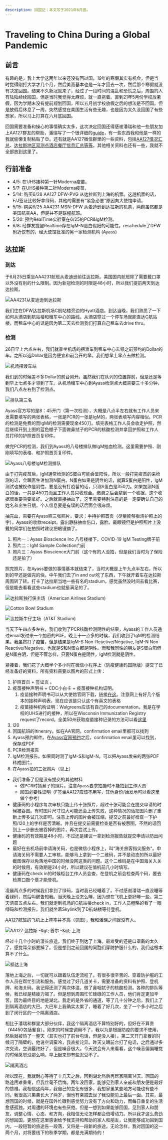 ```yaml
---
description: 回国记：本文写于2021年6月底。
---
```


# Traveling to China During a Global Pandemic

## 前言

有趣的是，我上大学这两年以来还没有回过国。19年的寒假其实有机会，但是当时觉得刚打大学才几个月，然后美高基本也是一年才回去一次，然后那个寒假就没有决定回国。结果不久新冠就来了，经过了一段时间的混乱和恐慌之后，周围的人有陆陆续续回国，但是当时我觉得太麻烦，就一直拖着。直到21年5月份学校放暑假，因为学期末没有提前规划回国，所以五月初学校放假之后的想法是不回国。但是放假后休息了一周，突然感觉在美国生活有些无趣，也是因为太久没回国了有些想家，所以马上打算在六月底回国。

回国需要准备和操心的事情确实太多，这次决定回国还得感谢潘瑞和他一些朋友加上AA127群友的帮助，潘瑞写了一个很详细的[guide](https://ruipeterpan.gitbook.io/paper-reading-notes/blog/blog-index/aa127-hui-guo-ji)，有一些东西我和他是一样的我就偷懒复制粘贴了😊。还有就是AA127微信群里的一些资料，包括[AA127情况汇总](https://docs.google.com/document/d/1-m6GvE3ZDos4Mtm27KZhwPAYH0CTZme-Jh3zi_Cygwk/edit)、[达拉斯地区双测点酒店餐厅信息汇总等等](https://docs.qq.com/doc/DSHpwV0NDYkdZSVFT)。其他相关资料也还有一些，我就不全部放到这里了。

## 行前准备

* 4/5: 在UHS接种第一针Moderna疫苗。
* 5/7: 在UHS接种第二针Moderna疫苗。
* 5/14: 购买6/28 AA127 DFW-PVG 从达拉斯到上海的机票。这趟机票的话，F/J签证比较好拿绿码，其他的需要有“紧急必要“原因向大使馆申请。
* 5/15: 购买6/25 AA4231 MSN-DFW 从麦迪逊到达拉斯的机票，两趟虽然都是美国航空AA，但是并不是联程航班。
* 5/20: 预约RealTime实验室在6/25的PCR&IgM检测。
* 6/8: 经群友提醒Realtime存在IgM-N蛋白假阳的可能性，reschedule了DFW附近仅有的，经大使馆批准的另一家检测机构 \(Ayass\)

## 达拉斯

### 到达

于6月25日乘坐AA4231航班从麦迪逊前往达拉斯。美国国内航班除了需要戴口罩以外没有别的什么限制。因为新冠检测的时限是48小时，所以我们提前两天到达达拉斯。

![AA4231&#x4ECE;&#x9EA6;&#x8FEA;&#x900A;&#x5230;&#x8FBE;&#x62C9;&#x65AF;](../.gitbook/assets/1.jpg)

我们住在DFW达拉斯机场C航站楼旁边的Hyatt酒店。到达当晚，我们熟悉了一下如何从酒店到航站楼和租车中心的路线。从酒店穿过一个停车场就能直达C航站楼，而租车中心的话是因为第二天去检测我们打算自己租车去drive thru。

### 检测

26日早上六点左右，我们就乘坐机场的摆渡车到租车中心去领之前预约的Dollar的车。之所以选Dollar是因为便宜和前台开的早，我们想早上早点去做检测。

![&#x673A;&#x573A;&#x6446;&#x6E21;&#x8F66;&#x7AD9;](../.gitbook/assets/2.jpg)

我们到的时候差不多Dollar的前台刚开。虽然我们在队列的位置靠前，但是还是等到早上七点多才领到了车。从机场租车中心到Ayass检测点大概需要三十多分钟，我们八点左右到了检测点。

![&#x6392;&#x961F;&#x7B2C;&#x4E09;&#x540D;](../.gitbook/assets/3.jpg)

Ayass官方写的是8：45开门（第一次检测），大概是八点半左右就有工作人员来发需要填写的两张表格，一张是PCR的一张是IgM的，两张表填写内容相似。PCR的检测是免费的而IgM的检测需要现金450刀。填完表格工作人员会收走护照，然后继续开到上图的蓝色棚子下面做鼻拭子的PCR的核酸检测并拿回护照和工作人员打印的护照首页复印件。

做完PCR的检测，我们到Ayass的八号楼排队做IgM抽血检测。这里需要护照、刚刚填写的表格、和护照首页复印件。

![Ayass&#x516B;&#x53F7;&#x697C;IgM&#x68C0;&#x6D4B;&#x6392;&#x961F;](../.gitbook/assets/4.jpg)

由于打完疫苗后，IgM通常检测的S蛋白可能会呈阳性，所以一般打完疫苗的来检测的话，会跟医生讲加测N蛋白。N蛋白如果是阴性的话，就算S蛋白是阳性，IgM测试也被视作是阴性。要是没有打疫苗的话，只测S蛋白是350刀。如果加测N蛋白的话，一共是450刀而且工作人员只收现金。缴费之后会拿到一个收据，这个收据很重要需要拿好。之后就直接抽血了，这里需要特别注意的是一定要确认自己的姓名和出生日期，个人信息要是有误的话后面会很麻烦。

抽完血，需要在Ayass照三张照片。要求：手持护照首页（尽量能够看清护照上的字），Ayass的收款receipt，露出静脉抽血伤口，露脸。戴眼镜但是护照照片上没戴的同学们在拍照时建议把眼镜摘了。

1. 照片一：Ayass Bioscience Inc 八号楼楼下，COVID-19 IgM Testing牌子前
2. 照片二：IgM Sample Collection门前
3. 照片三：Ayass Bioscience大门前（这个有的人没拍，但是我们当时为了保险还是拍了）

照完照片，在Ayass要做的事情基本就结束了，当时大概是上午九点半左右，所以到的早还是做完的快。中午我们去了in and out吃了东西，下午就开着车在达拉斯周围转了转。打卡了达拉斯当地一些有名的stadium，感觉虽然没时间去看比赛，但是能去看看这些stadium也就挺满足的了。

![&#x8FBE;&#x62C9;&#x65AF;&#x72EC;&#x884C;&#x4FA0;&#x4E3B;&#x573A;&#xFF08;American Airlines Stadium\)](../.gitbook/assets/5.jpg)

![Cotton Bowl Stadium](../.gitbook/assets/7.jpg)

![&#x8FBE;&#x62C9;&#x65AF;&#x725B;&#x4ED4;&#x4E3B;&#x573A;&#xFF08;AT&amp;T Stadium\)](../.gitbook/assets/8.jpg)

当天下午四点多左右，我们收到了PCR核酸检测阴性的结果，Ayass的工作人员通过email发过来一个加密的PDF。晚上十一点多的时候，我们收到了IgM的检测结果。我虽然打了疫苗，但是结果是IgM-S Non-Reactive/Negative, IgM-N Non-Reactive/Negative，也就是S和N蛋白都是阴性。而和我同性的朋友是S蛋白阳但是N蛋白阴，但是不管怎样，只要N蛋白是阴性，IgM检测就是阴性。

紧接着，我们花了大概半个多小时在微信小程序上（防疫健康码国际版）提交了已经准备好的资料，所有资料需要以图片的形式上传：

1. 护照首页 + 签证页 。
2. 疫苗接种声明书 + CDC小白卡 + 疫苗接种机构证明。
   1. 疫苗接种声明书可以从大使馆官网下载，链接[在这](http://www.china-embassy.org/eng/notices/P020210421787870030822.pdf)。注意网上有好几个版本的接种声明表，现在应该是只认这个有英文的表格
   2. 疫苗接种机构证明：Walgreens应该有自己的documentation。我是在学校的UHS进行的接种，所以在Wisconsin Immunization Registry request了record。全美50州获取疫苗接种记录的方法可以看[这里](https://www.cdc.gov/vaccines/programs/iis/contacts-locate-records.html
      )
3. I20
4. 回国航班的Itinerary。如在AA官网，confirmation email里都可以找到
5. Ayass预约邮件。在[Ayass官网预约](https://ayassbioscience.com/covid-19-testing-for-travelers-to-china/)之后，confirmation email里可以找到，保存成PDF
6. PCR检测报告
7. IgM检测报告。如果同时测了IgM-S和IgM-N，可以把Ayass发来的两张PDF转成图片。
8. 在Ayass拍的三张照片（见上）

* 我们准备了但是没有提交的其他材料
  * 做PCR时捅鼻子的照片。注意Ayass要求拍摄时不能拍到工作人员
  * 回国必要性证明（F签坐AA127应该不用写，其他身份/始发地可以看[这里](https://docs.qq.com/doc/DSE9Ga2dudG9jZkZu)做个参考）
* 健康码的小程序每次审核只能上传十张照片，超过十张可能会在提交申请的时候被吞图。有时图片尺寸过大可能还会上传失败，这种情况的话把图片删了重新上传多试几次即可。注意上传的图片会被压缩，提交之前最好检查一下护照/I20上的字样是否清晰。并且在提交前需要检查是否有被吞图，不然的话回到上一步删去被吞掉的图片，再次尝试上传。
* 健康码的有效期是48小时，不过还是建议一拿到检测报告就提交申请以防出问题
* 最好在去机场前申请海关码，也是微信小程序上，叫“海关旅客指尖服务“。申请海关码不需要人工审核，能够马上拿到一个二维码，并不是动态的所以最好截图保存以免落地中国的时候没网这类的问题。这个二维码是在中国海关入关的时候用，有效期是24小时，所以建议在值机前几小时填写。
* 健康码在check in的时候柜台工作人员会查，在登机之前会检查两个码，要去检票口敲个章才能登机。

凌晨两点多的时候我们拿到了绿码，当时我已经睡着了。不过感谢潘瑞一直没睡等着绿码，然后叫醒告知我。当天晚上没怎么睡，因为想在飞机上更好睡一些。第二天清晨五点左右，我们就走到机场的C航站楼check in，工作人员粗略的看了一眼绿码和检测报告，我们就坐着Skylink到了D航站楼等待登机。

AA127航班的飞机上上座率并不高（见图），我和潘瑞之间就没有人。

![AA127 &#x8FBE;&#x62C9;&#x65AF; -&amp;gt; &#x9996;&#x5C14; -&amp;gt; &#x4E0A;&#x6D77;](../.gitbook/assets/9.jpg)

经过十几个小时的漫长旅途，我们终于到达了上海。最难受的还是口罩戴的太久了，感觉耳朵都要掉了。但是想到之前回国的同胞们穿防护服什么的，我们这根本算不了什么。

![&#x62B5;&#x8FBE;&#x4E0A;&#x6D77;](../.gitbook/assets/10.jpg)

落地上海之后，一切就可以跟着队伍走流程了。有很多很辛苦的、穿着防护服的工作人员在帮忙引流和服务。感觉过了好几道关卡，需要准备的资料有护照、登机牌、和海关码，我记得还测了两次体温，做了鼻咽拭子的核酸检测。各种的排队等候，我已经是精疲力竭了。但是想到周围忙忙碌碌的工作人员，他们肯定更加辛苦。因为最终目的地是湖北，我走的是外省的通道，等了几十分钟之后，我们上了到隔离酒店的大巴。大巴车上我确实太累了，睡着了好几次，坐了一个多小时之后到了闵行区的一个隔离酒店。

相比于潘瑞和群里大部分伙伴，我这个隔离酒店不算特别好的，但好在不算贵（¥4450包括餐食）。刚来的时候空调用不了，我以为是根据防疫的要求不使用，然后就被热了一整天（其实也打了前台电话，但是没人接）。第二天开门拿餐的时候问了隔壁的，他说空调蛮冷，我直接诧异。昨天又跟前台打了电话，之后通过多次交流，空调最终好了，但是噪音很大。今天说会有人来看看，这个噪音偏偏睡觉的时候感觉没那么响，早上起来却有些忍受不了。

![&#x9694;&#x79BB;&#x9152;&#x5E97;](../.gitbook/assets/11.jpeg)

所以现在，我就耐心等待了十几天之后，回到湖北然后再居家隔离14天。回国的路途困难重重，但我丝毫不后悔。两年没回家，能够见到家人亲戚和朋友便是最好的馈赠。我相信这两年，我自己的变化有很多，我想家里某些地方可能也有些不同。我很高兴弟弟长大了两岁，但也有亲戚去世了我没能见上最后一面。其实，最想回国的时候，就是在国外忙碌到感觉努力没有了方向和动力，而每日重复的生活愈感孤独，对周遭的环境也有些厌倦。但是一想到如果能够回国，见到家人和朋友，调整心情、心态、和方向，我相信无论怎样都会倍增动力。所以我才这么费劲的想回国，更想在这里感谢给予我支持和帮助的家人和朋友，让我能够成功回到国内。一段短暂的旅途告一段落，又将是一段新的旅途。无论怎样，我对回国的这一两个月，对将要线下的秋季学期，都是充满期待的！

